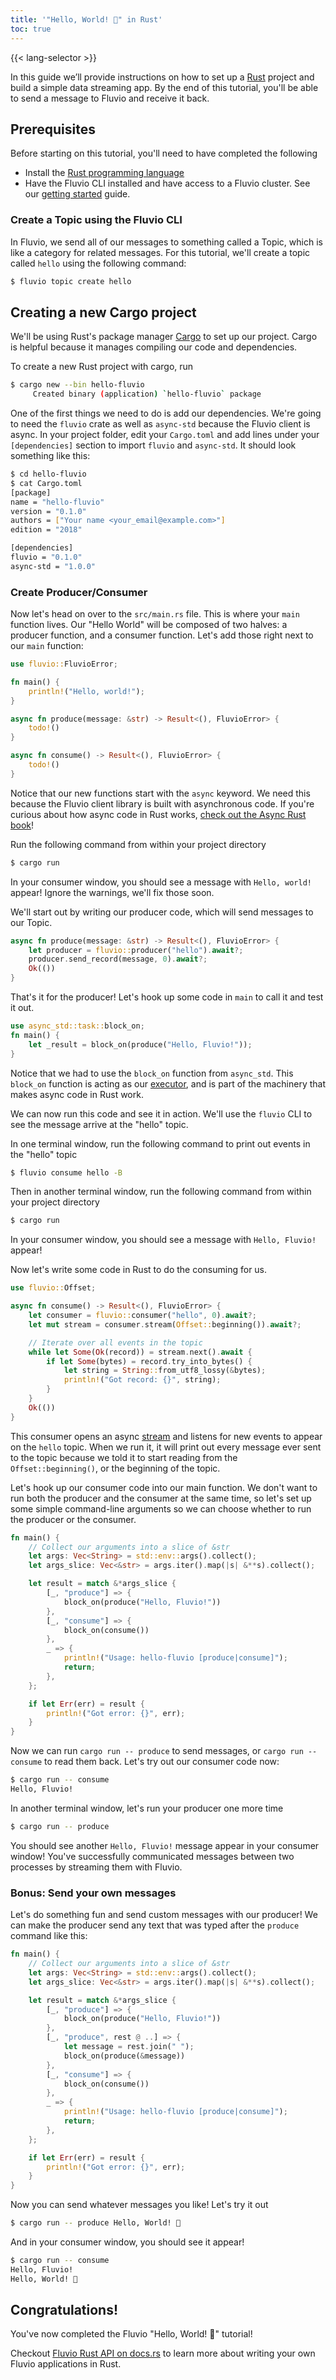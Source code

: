 ```yaml
---
title: '"Hello, World! 🎉" in Rust'
toc: true
---
```


{{< lang-selector >}}

In this guide we’ll provide instructions on how to set up a
<a href="https://www.rust-lang.org" target="_blank">Rust</a>
project and build a simple data streaming app. By the end of this
tutorial, you'll be able to send a message to Fluvio and receive it
back.

## Prerequisites

Before starting on this tutorial, you'll need to have completed the following

- Install the [Rust programming language]
- Have the Fluvio CLI installed and have access to a Fluvio cluster. See our [getting started] guide.

[Rust programming language]: https://rustup.rs
[getting started]: /docs/getting-started

### Create a Topic using the Fluvio CLI

In Fluvio, we send all of our messages to something called a Topic, which
is like a category for related messages. For this tutorial, we'll create
a topic called `hello` using the following command:

```bash
$ fluvio topic create hello
```

## Creating a new Cargo project

We'll be using Rust's package manager [Cargo] to set up our project. Cargo
is helpful because it manages compiling our code and dependencies.

[Cargo]: https://doc.rust-lang.org/book/ch01-03-hello-cargo.html

To create a new Rust project with cargo, run

```bash
$ cargo new --bin hello-fluvio
     Created binary (application) `hello-fluvio` package
```

One of the first things we need to do is add our dependencies. We're going to need
the `fluvio` crate as well as `async-std` because the Fluvio client is async.
In your project folder, edit your `Cargo.toml` and add lines under your `[dependencies]`
section to import `fluvio` and `async-std`. It should look something like this:

```bash
$ cd hello-fluvio
$ cat Cargo.toml
[package]
name = "hello-fluvio"
version = "0.1.0"
authors = ["Your name <your_email@example.com>"]
edition = "2018"

[dependencies]
fluvio = "0.1.0"
async-std = "1.0.0"
```

### Create Producer/Consumer

Now let's head on over to the `src/main.rs` file. This is where your `main` function
lives. Our "Hello World" will be composed of two halves: a producer function, and a
consumer function. Let's add those right next to our `main` function:

```rust
use fluvio::FluvioError;

fn main() {
    println!("Hello, world!");
}

async fn produce(message: &str) -> Result<(), FluvioError> {
    todo!()
}

async fn consume() -> Result<(), FluvioError> {
    todo!()
}
```

Notice that our new functions start with the `async` keyword. We need this because the
Fluvio client library is built with asynchronous code. If you're curious about how async
code in Rust works, [check out the Async Rust book]!

[check out the Async Rust book]: https://rust-lang.github.io/async-book/01_getting_started/02_why_async.html

Run the following command from within your project
directory

```bash
$ cargo run
```

In your consumer window, you should see a message with `Hello, world!` appear!
Ignore the warnings, we'll fix those soon.

We'll start out by writing our producer code, which will send messages
to our Topic.

```rust
async fn produce(message: &str) -> Result<(), FluvioError> {
    let producer = fluvio::producer("hello").await?;
    producer.send_record(message, 0).await?;
    Ok(())
}
```

That's it for the producer! Let's hook up some code in `main` to call it and test it out.

```rust
use async_std::task::block_on;
fn main() {
    let _result = block_on(produce("Hello, Fluvio!"));
}
```

Notice that we had to use the `block_on` function from `async_std`. This `block_on` function
is acting as our [executor], and is part of the machinery that makes async code in Rust work.

[executor]: https://rust-lang.github.io/async-book/02_execution/04_executor.html

We can now run this code and see it in action. We'll use the `fluvio` CLI to see
the message arrive at the "hello" topic.

In one terminal window, run the following command to print out events in the "hello"
topic

```bash
$ fluvio consume hello -B
```

Then in another terminal window, run the following command from within your project
directory

```bash
$ cargo run
```

In your consumer window, you should see a message with `Hello, Fluvio!` appear!

Now let's write some code in Rust to do the consuming for us.

```rust
use fluvio::Offset;

async fn consume() -> Result<(), FluvioError> {
    let consumer = fluvio::consumer("hello", 0).await?;
    let mut stream = consumer.stream(Offset::beginning()).await?;

    // Iterate over all events in the topic
    while let Some(Ok(record)) = stream.next().await {
        if let Some(bytes) = record.try_into_bytes() {
            let string = String::from_utf8_lossy(&bytes);
            println!("Got record: {}", string);
        }
    }
    Ok(())
}
```

This consumer opens an async [stream] and listens for new events to appear on
the `hello` topic. When we run it, it will print out every message
ever sent to the topic because we told it to start reading from the
`Offset::beginning()`, or the beginning of the topic.

[stream]: https://rust-lang.github.io/async-book/05_streams/01_chapter.html

Let's hook up our consumer code into our main function. We don't want to run
both the producer and the consumer at the same time, so let's set up some simple
command-line arguments so we can choose whether to run the producer or the consumer.

```rust
fn main() {
    // Collect our arguments into a slice of &str
    let args: Vec<String> = std::env::args().collect();
    let args_slice: Vec<&str> = args.iter().map(|s| &**s).collect();

    let result = match &*args_slice {
        [_, "produce"] => {
            block_on(produce("Hello, Fluvio!"))
        },
        [_, "consume"] => {
            block_on(consume())
        },
        _ => {
            println!("Usage: hello-fluvio [produce|consume]");
            return;
        },
    };

    if let Err(err) = result {
        println!("Got error: {}", err);
    }
}
```

Now we can run `cargo run -- produce` to send messages, or `cargo run -- consume`
to read them back. Let's try out our consumer code now:

```bash
$ cargo run -- consume
Hello, Fluvio!
```

In another terminal window, let's run your producer one more time

```bash
$ cargo run -- produce
```

You should see another `Hello, Fluvio!` message appear in your consumer window!
You've successfully communicated messages between two processes by streaming
them with Fluvio.

### Bonus: Send your own messages

Let's do something fun and send custom messages with our producer!
We can make the producer send any text that was typed after the `produce`
command like this:

```rust
fn main() {
    // Collect our arguments into a slice of &str
    let args: Vec<String> = std::env::args().collect();
    let args_slice: Vec<&str> = args.iter().map(|s| &**s).collect();

    let result = match &*args_slice {
        [_, "produce"] => {
            block_on(produce("Hello, Fluvio!"))
        },
        [_, "produce", rest @ ..] => {
            let message = rest.join(" ");
            block_on(produce(&message))
        },
        [_, "consume"] => {
            block_on(consume())
        },
        _ => {
            println!("Usage: hello-fluvio [produce|consume]");
            return;
        },
    };

    if let Err(err) = result {
        println!("Got error: {}", err);
    }    
}
```

Now you can send whatever messages you like! Let's try it out

```bash
$ cargo run -- produce Hello, World! 🎉
```

And in your consumer window, you should see it appear!

```bash
$ cargo run -- consume
Hello, Fluvio!
Hello, World! 🎉
```

## Congratulations!

You've now completed the Fluvio "Hello, World! 🎉" tutorial! 

Checkout [Fluvio Rust API on docs.rs] to learn more about writing your own Fluvio applications in Rust.

[Fluvio Rust API on docs.rs]: https://docs.rs/fluvio
